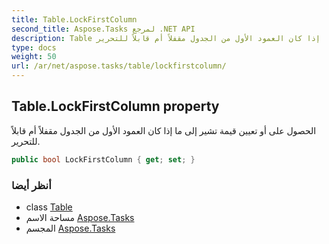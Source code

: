 ```yaml
---
title: Table.LockFirstColumn
second_title: Aspose.Tasks لمرجع .NET API
description: Table ملكية. الحصول على أو تعيين قيمة تشير إلى ما إذا كان العمود الأول من الجدول مقفلاً أم قابلاً للتحرير.
type: docs
weight: 50
url: /ar/net/aspose.tasks/table/lockfirstcolumn/
---
```

## Table.LockFirstColumn property

الحصول على أو تعيين قيمة تشير إلى ما إذا كان العمود الأول من الجدول مقفلاً أم قابلاً للتحرير.

```csharp
public bool LockFirstColumn { get; set; }
```

### أنظر أيضا

* class [Table](../)
* مساحة الاسم [Aspose.Tasks](../../table/)
* المجسم [Aspose.Tasks](../../../)


